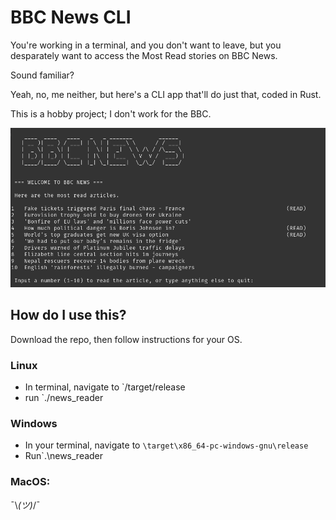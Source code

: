 # BBC News CLI

You're working in a terminal, and you don't want to leave, but you desparately want to access the Most Read stories on BBC News.

Sound familiar?

Yeah, no, me neither, but here's a CLI app that'll do just that, coded in Rust.

This is a hobby project; I don't work for the BBC.

![snapshot of the app](/snapshot.png "snapshot of the app")

## How do I use this?

Download the repo, then follow instructions for your OS.

### Linux
* In terminal, navigate to `/target/release
* run `./news_reader

### Windows

* In your terminal, navigate to `\target\x86_64-pc-windows-gnu\release`
* Run`.\news_reader

### MacOS:

¯\\_(ツ)_/¯